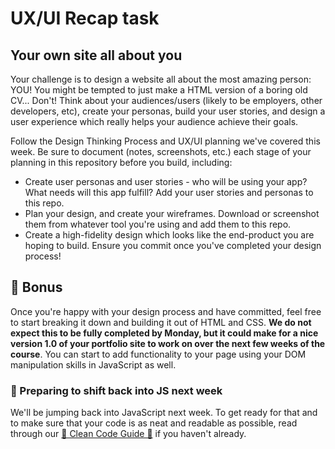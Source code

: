 # UX/UI Recap task

## Your own site all about you

Your challenge is to design a website all about the most amazing person: YOU! You might be tempted to just make a HTML version of a boring old CV... Don't! Think about your audiences/users (likely to be employers, other developers, etc), create your personas, build your user stories, and design a user experience which really helps your audience achieve their goals.

Follow the Design Thinking Process and UX/UI planning we've covered this week. Be sure to document (notes, screenshots, etc.) each stage of your planning in this repository before you build, including:

- Create user personas and user stories - who will be using your app? What needs will this app fulfill? Add your user stories and personas to this repo.
- Plan your design, and create your wireframes. Download or screenshot them from whatever tool you're using and add them to this repo.
- Create a high-fidelity design which looks like the end-product you are hoping to build. Ensure you commit once you've completed your design process!

## 🌟 Bonus

Once you're happy with your design process and have committed, feel free to start breaking it down and building it out of HTML and CSS. **We do not expect this to be fully completed by Monday, but it could make for a nice version 1.0 of your portfolio site to work on over the next few weeks of the course**. You can start to add functionality to your page using your DOM manipulation skills in JavaScript as well.

### 🚀 Preparing to shift back into JS next week

We'll be jumping back into JavaScript next week. To get ready for that and to make sure that your code is as neat and readable as possible, read through our [🧼 Clean Code Guide 🧼](https://www.notion.so/schoolofcode/Clean-Code-Guide-Styling-and-Formatting-Your-Code-a8825609ed314f04a712db42d5a354a0) if you haven't already.
